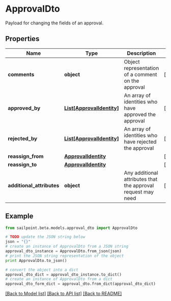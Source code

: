 # ApprovalDto

Payload for changing the fields of an approval.

## Properties

Name | Type | Description | Notes
------------ | ------------- | ------------- | -------------
**comments** | **object** | Object representation of a comment on the approval | [optional] 
**approved_by** | [**List[ApprovalIdentity]**](ApprovalIdentity.md) | An array of identities who have approved the approval | [optional] 
**rejected_by** | [**List[ApprovalIdentity]**](ApprovalIdentity.md) | An array of identities who have rejected the approval | [optional] 
**reassign_from** | [**ApprovalIdentity**](ApprovalIdentity.md) |  | [optional] 
**reassign_to** | [**ApprovalIdentity**](ApprovalIdentity.md) |  | [optional] 
**additional_attributes** | **object** | Any additional attributes that the approval request may need | [optional] 

## Example

```python
from sailpoint.beta.models.approval_dto import ApprovalDto

# TODO update the JSON string below
json = "{}"
# create an instance of ApprovalDto from a JSON string
approval_dto_instance = ApprovalDto.from_json(json)
# print the JSON string representation of the object
print ApprovalDto.to_json()

# convert the object into a dict
approval_dto_dict = approval_dto_instance.to_dict()
# create an instance of ApprovalDto from a dict
approval_dto_form_dict = approval_dto.from_dict(approval_dto_dict)
```
[[Back to Model list]](../README.md#documentation-for-models) [[Back to API list]](../README.md#documentation-for-api-endpoints) [[Back to README]](../README.md)


